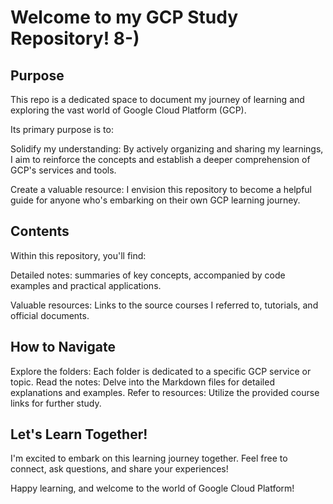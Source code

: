
# Welcome to my GCP Study Repository! 8-)

## Purpose

This repo is a dedicated space to document my journey of learning and exploring the vast world of Google Cloud Platform (GCP). 

Its primary purpose is to:

Solidify my understanding: By actively organizing and sharing my learnings, I aim to reinforce the concepts and establish a deeper comprehension of GCP's services and tools.

Create a valuable resource: I envision this repository to become a helpful guide for anyone who's embarking on their own GCP learning journey.

## Contents

Within this repository, you'll find:

Detailed notes: summaries of key concepts, accompanied by code examples and practical applications.

Valuable resources: Links to the source courses I referred to, tutorials, and official documents.

## How to Navigate

Explore the folders: Each folder is dedicated to a specific GCP service or topic.
Read the notes: Delve into the Markdown files for detailed explanations and examples.
Refer to resources: Utilize the provided course links for further study.

## Let's Learn Together!

I'm excited to embark on this learning journey together. Feel free to connect, ask questions, and share your experiences!

Happy learning, and welcome to the world of Google Cloud Platform!